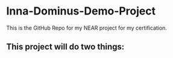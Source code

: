 # Inna-Dominus-Demo-Project
This is the GitHub Repo for my NEAR  project for my certification. 

## This project will do two things: 
